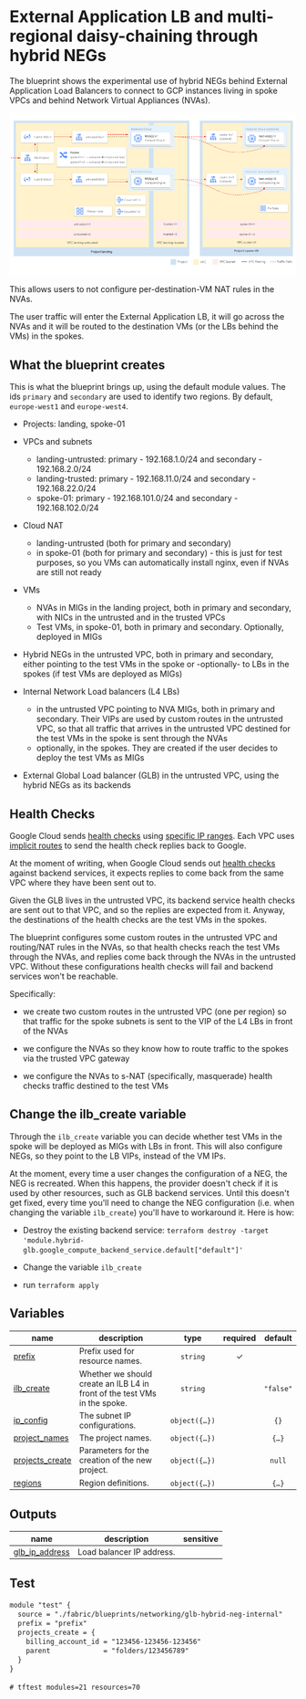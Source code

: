 # External Application LB and multi-regional daisy-chaining through hybrid NEGs

The blueprint shows the experimental use of hybrid NEGs behind External Application Load Balancers to connect to GCP instances living in spoke VPCs and behind Network Virtual Appliances (NVAs).

<p align="center"> <img src="diagram.png" width="700"> </p>

This allows users to not configure per-destination-VM NAT rules in the NVAs.

The user traffic will enter the External Application LB, it will go across the NVAs and it will be routed to the destination VMs (or the LBs behind the VMs) in the spokes.

## What the blueprint creates

This is what the blueprint brings up, using the default module values.
The ids `primary` and `secondary` are used to identify two regions. By default, `europe-west1` and `europe-west4`.

- Projects: landing, spoke-01

- VPCs and subnets
  - landing-untrusted: primary - 192.168.1.0/24 and secondary - 192.168.2.0/24
  - landing-trusted: primary - 192.168.11.0/24 and secondary - 192.168.22.0/24
  - spoke-01: primary - 192.168.101.0/24 and secondary - 192.168.102.0/24

- Cloud NAT
  - landing-untrusted (both for primary and secondary)
  - in spoke-01 (both for primary and secondary) - this is just for test purposes, so you VMs can automatically install nginx, even if NVAs are still not ready

- VMs
  - NVAs in MIGs in the landing project, both in primary and secondary, with NICs in the untrusted and in the trusted VPCs
  - Test VMs, in spoke-01, both in primary and secondary. Optionally, deployed in MIGs

- Hybrid NEGs in the untrusted VPC, both in primary and secondary, either pointing to the test VMs in the spoke or -optionally- to LBs in the spokes (if test VMs are deployed as MIGs)

- Internal Network Load balancers (L4 LBs)
  - in the untrusted VPC pointing to NVA MIGs, both in primary and secondary. Their VIPs are used by custom routes in the untrusted VPC, so that all traffic that arrives in the untrusted VPC destined for the test VMs in the spoke is sent through the NVAs
  - optionally, in the spokes. They are created if the user decides to deploy the test VMs as MIGs

- External Global Load balancer (GLB) in the untrusted VPC, using the hybrid NEGs as its backends

## Health Checks

Google Cloud sends [health checks](https://cloud.google.com/load-balancing/docs/health-checks) using [specific IP ranges](https://cloud.google.com/load-balancing/docs/health-checks#fw-netlb). Each VPC uses [implicit routes](https://cloud.google.com/vpc/docs/routes#special_return_paths) to send the health check replies back to Google.

At the moment of writing, when Google Cloud sends out [health checks](https://cloud.google.com/load-balancing/docs/health-checks) against backend services, it expects replies to come back from the same VPC where they have been sent out to.

Given the GLB lives in the untrusted VPC, its backend service health checks are sent out to that VPC, and so the replies are expected from it. Anyway, the destinations of the health checks are the test VMs in the spokes.

The blueprint configures some custom routes in the untrusted VPC and routing/NAT rules in the NVAs, so that health checks reach the test VMs through the NVAs, and replies come back through the NVAs in the untrusted VPC. Without these configurations health checks will fail and backend services won't be reachable.

Specifically:

- we create two custom routes in the untrusted VPC (one per region) so that traffic for the spoke subnets is sent to the VIP of the L4 LBs in front of the NVAs

- we configure the NVAs so they know how to route traffic to the spokes via the trusted VPC gateway

- we configure the NVAs to s-NAT (specifically, masquerade) health checks traffic destined to the test VMs

## Change the ilb_create variable

Through the `ilb_create` variable you can decide whether test VMs in the spoke will be deployed as MIGs with LBs in front. This will also configure NEGs, so they point to the LB VIPs, instead of the VM IPs.

At the moment, every time a user changes the configuration of a NEG, the NEG is recreated. When this happens, the provider doesn't check if it is used by other resources, such as GLB backend services. Until this doesn't get fixed, every time you'll need to change the NEG configuration (i.e. when changing the variable `ilb_create`) you'll have to workaround it. Here is how:

- Destroy the existing backend service: `terraform destroy -target 'module.hybrid-glb.google_compute_backend_service.default["default"]'`

- Change the variable `ilb_create`

- run `terraform apply`
<!-- BEGIN TFDOC -->

## Variables

| name | description | type | required | default |
|---|---|:---:|:---:|:---:|
| [prefix](variables.tf#L36) | Prefix used for resource names. | <code>string</code> | ✓ |  |
| [ilb_create](variables.tf#L17) | Whether we should create an ILB L4 in front of the test VMs in the spoke. | <code>string</code> |  | <code>&#34;false&#34;</code> |
| [ip_config](variables.tf#L23) | The subnet IP configurations. | <code title="object&#40;&#123;&#10;  spoke_primary       &#61; optional&#40;string, &#34;192.168.101.0&#47;24&#34;&#41;&#10;  spoke_secondary     &#61; optional&#40;string, &#34;192.168.102.0&#47;24&#34;&#41;&#10;  trusted_primary     &#61; optional&#40;string, &#34;192.168.11.0&#47;24&#34;&#41;&#10;  trusted_secondary   &#61; optional&#40;string, &#34;192.168.22.0&#47;24&#34;&#41;&#10;  untrusted_primary   &#61; optional&#40;string, &#34;192.168.1.0&#47;24&#34;&#41;&#10;  untrusted_secondary &#61; optional&#40;string, &#34;192.168.2.0&#47;24&#34;&#41;&#10;&#125;&#41;">object&#40;&#123;&#8230;&#125;&#41;</code> |  | <code>&#123;&#125;</code> |
| [project_names](variables.tf#L45) | The project names. | <code title="object&#40;&#123;&#10;  landing  &#61; string&#10;  spoke_01 &#61; string&#10;&#125;&#41;">object&#40;&#123;&#8230;&#125;&#41;</code> |  | <code title="&#123;&#10;  landing  &#61; &#34;landing&#34;&#10;  spoke_01 &#61; &#34;spoke-01&#34;&#10;&#125;">&#123;&#8230;&#125;</code> |
| [projects_create](variables.tf#L57) | Parameters for the creation of the new project. | <code title="object&#40;&#123;&#10;  billing_account_id &#61; string&#10;  parent             &#61; string&#10;&#125;&#41;">object&#40;&#123;&#8230;&#125;&#41;</code> |  | <code>null</code> |
| [regions](variables.tf#L66) | Region definitions. | <code title="object&#40;&#123;&#10;  primary   &#61; string&#10;  secondary &#61; string&#10;&#125;&#41;">object&#40;&#123;&#8230;&#125;&#41;</code> |  | <code title="&#123;&#10;  primary   &#61; &#34;europe-west1&#34;&#10;  secondary &#61; &#34;europe-west4&#34;&#10;&#125;">&#123;&#8230;&#125;</code> |

## Outputs

| name | description | sensitive |
|---|---|:---:|
| [glb_ip_address](outputs.tf#L17) | Load balancer IP address. |  |

<!-- END TFDOC -->
## Test

```hcl
module "test" {
  source = "./fabric/blueprints/networking/glb-hybrid-neg-internal"
  prefix = "prefix"
  projects_create = {
    billing_account_id = "123456-123456-123456"
    parent             = "folders/123456789"
  }
}

# tftest modules=21 resources=70
```
